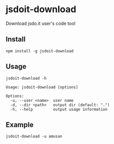 # jsdoit-download
Download jsdo.it user's code tool

## Install
```
npm install -g jsdoit-download
```

## Usage
`jsdoit-download -h`
```
Usage: jsdoit-download [options]

Options:
  -u, --user <name>  user name
  -d, --dir <path>   output dir (default: ".")
  -h, --help         output usage information
```

## Example
```
jsdoit-download -u amusan
```
